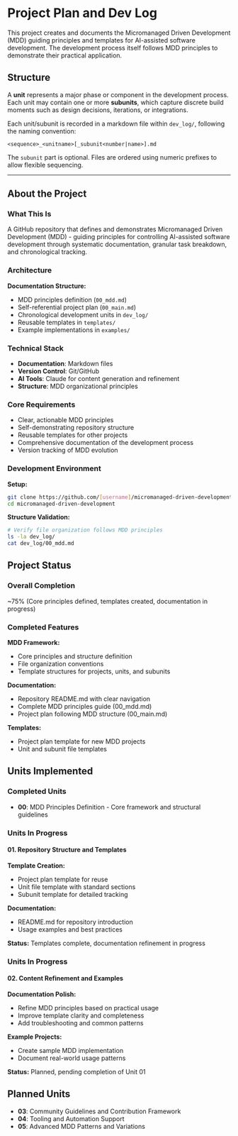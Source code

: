 # Project Plan and Dev Log

This project creates and documents the Micromanaged Driven Development (MDD) guiding principles and templates for AI-assisted software development. The development process itself follows MDD principles to demonstrate their practical application.

## Structure

A **unit** represents a major phase or component in the development process. Each unit may contain one or more **subunits**, which capture discrete build moments such as design decisions, iterations, or integrations.

Each unit/subunit is recorded in a markdown file within `dev_log/`, following the naming convention:

```
<sequence>_<unitname>[_subunit<number|name>].md
```

The `subunit` part is optional. Files are ordered using numeric prefixes to allow flexible sequencing.

---

## About the Project

### What This Is

A GitHub repository that defines and demonstrates Micromanaged Driven Development (MDD) - guiding principles for controlling AI-assisted software development through systematic documentation, granular task breakdown, and chronological tracking.

### Architecture

**Documentation Structure:**
- MDD principles definition (`00_mdd.md`)
- Self-referential project plan (`00_main.md`)
- Chronological development units in `dev_log/`
- Reusable templates in `templates/`
- Example implementations in `examples/`

### Technical Stack

- **Documentation**: Markdown files
- **Version Control**: Git/GitHub
- **AI Tools**: Claude for content generation and refinement
- **Structure**: MDD organizational principles

### Core Requirements

- Clear, actionable MDD principles
- Self-demonstrating repository structure
- Reusable templates for other projects
- Comprehensive documentation of the development process
- Version tracking of MDD evolution

### Development Environment

**Setup:**
```bash
git clone https://github.com/[username]/micromanaged-driven-development
cd micromanaged-driven-development
```

**Structure Validation:**
```bash
# Verify file organization follows MDD principles
ls -la dev_log/
cat dev_log/00_mdd.md
```

## Project Status

### Overall Completion

~75% (Core principles defined, templates created, documentation in progress)

### Completed Features

**MDD Framework:**
- Core principles and structure definition
- File organization conventions
- Template structures for projects, units, and subunits

**Documentation:**
- Repository README.md with clear navigation
- Complete MDD principles guide (00_mdd.md)
- Project plan following MDD structure (00_main.md)

**Templates:**
- Project plan template for new MDD projects
- Unit and subunit file templates

## Units Implemented

### Completed Units

* **00**: MDD Principles Definition - Core framework and structural guidelines

### Units In Progress

#### 01. Repository Structure and Templates

**Template Creation:**
* Project plan template for reuse
* Unit file template with standard sections
* Subunit template for detailed tracking

**Documentation:**
* README.md for repository introduction
* Usage examples and best practices

**Status:** Templates complete, documentation refinement in progress

### Units In Progress

#### 02. Content Refinement and Examples

**Documentation Polish:**
* Refine MDD principles based on practical usage
* Improve template clarity and completeness
* Add troubleshooting and common patterns

**Example Projects:**
* Create sample MDD implementation
* Document real-world usage patterns

**Status:** Planned, pending completion of Unit 01

## Planned Units

* **03**: Community Guidelines and Contribution Framework
* **04**: Tooling and Automation Support
* **05**: Advanced MDD Patterns and Variations